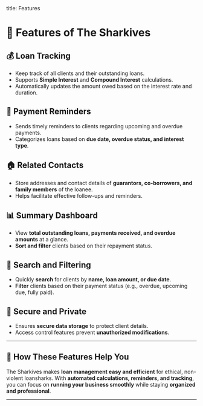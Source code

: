 <frontmatter>
  title: Features
</frontmatter>

# 🚀 Features of The Sharkives

## 💰 Loan Tracking
- Keep track of all clients and their outstanding loans.
- Supports **Simple Interest** and **Compound Interest** calculations.
- Automatically updates the amount owed based on the interest rate and duration.

## 📅 Payment Reminders
- Sends timely reminders to clients regarding upcoming and overdue payments.
- Categorizes loans based on **due date, overdue status, and interest type**.

## 🏠 Related Contacts
- Store addresses and contact details of **guarantors, co-borrowers, and family members** of the loanee.
- Helps facilitate effective follow-ups and reminders.

## 📊 Summary Dashboard
- View **total outstanding loans, payments received, and overdue amounts** at a glance.
- **Sort and filter** clients based on their repayment status.

## 🔎 Search and Filtering
- Quickly **search** for clients by **name, loan amount, or due date**.
- **Filter** clients based on their payment status (e.g., overdue, upcoming due, fully paid).

## 🔐 Secure and Private
- Ensures **secure data storage** to protect client details.
- Access control features prevent **unauthorized modifications**.

---

## 🎯 How These Features Help You
The Sharkives makes **loan management easy and efficient** for ethical, non-violent loansharks.
With **automated calculations, reminders, and tracking**, you can focus on **running your business smoothly**
while staying **organized and professional**.

---
